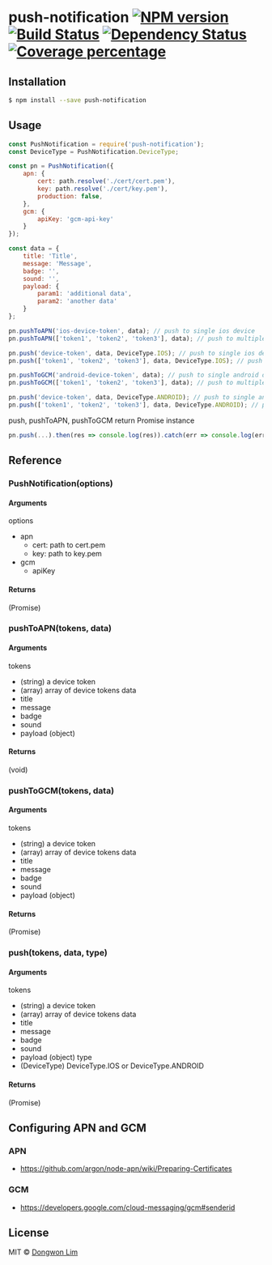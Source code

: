 # push-notification [![NPM version][npm-image]][npm-url] [![Build Status][travis-image]][travis-url] [![Dependency Status][daviddm-image]][daviddm-url] [![Coverage percentage][coveralls-image]][coveralls-url]
> 

## Installation

```sh
$ npm install --save push-notification
```

## Usage

```js
const PushNotification = require('push-notification');
const DeviceType = PushNotification.DeviceType;

const pn = PushNotification({
    apn: {
        cert: path.resolve('./cert/cert.pem'),
        key: path.resolve('./cert/key.pem'),
        production: false,
    },
    gcm: {
        apiKey: 'gcm-api-key'
    }
});

const data = {
    title: 'Title',
    message: 'Message',
    badge: '',
    sound: '',
    payload: {
        param1: 'additional data',
        param2: 'another data'
    }
};

pn.pushToAPN('ios-device-token', data); // push to single ios device
pn.pushToAPN(['token1', 'token2', 'token3'], data); // push to multiple ios devices

pn.push('device-token', data, DeviceType.IOS); // push to single ios device
pn.push(['token1', 'token2', 'token3'], data, DeviceType.IOS); // push to multiple ios devices

pn.pushToGCM('android-device-token', data); // push to single android device
pn.pushToGCM(['token1', 'token2', 'token3'], data); // push to multiple android devices

pn.push('device-token', data, DeviceType.ANDROID); // push to single android device
pn.push(['token1', 'token2', 'token3'], data, DeviceType.ANDROID); // push to multiple android devices

```

push, pushToAPN, pushToGCM return Promise instance

```js
pn.push(...).then(res => console.log(res)).catch(err => console.log(err));
```

## Reference
### PushNotification(options)
#### Arguments
options
- apn
  - cert: path to cert.pem
  - key: path to key.pem
- gcm
  - apiKey
#### Returns
(Promise)

### pushToAPN(tokens, data)
#### Arguments
tokens
- (string) a device token
- (array) array of device tokens
data
- title
- message
- badge
- sound
- payload (object)
#### Returns
(void)

### pushToGCM(tokens, data)
#### Arguments
tokens
- (string) a device token
- (array) array of device tokens
data
- title
- message
- badge
- sound
- payload (object)
#### Returns
(Promise)

### push(tokens, data, type)
#### Arguments
tokens
- (string) a device token
- (array) array of device tokens
data
- title
- message
- badge
- sound
- payload (object)
type
- (DeviceType) DeviceType.IOS or DeviceType.ANDROID
#### Returns
(Promise)

## Configuring APN and GCM

### APN
- https://github.com/argon/node-apn/wiki/Preparing-Certificates

### GCM
- https://developers.google.com/cloud-messaging/gcm#senderid


## License

MIT © [Dongwon Lim](idw111@gmail.com)


[npm-image]: https://badge.fury.io/js/push-notification.svg
[npm-url]: https://npmjs.org/package/push-notification
[travis-image]: https://travis-ci.org/idw111/push-notification.svg?branch=master
[travis-url]: https://travis-ci.org/idw111/push-notification
[daviddm-image]: https://david-dm.org/idw111/push-notification.svg?theme=shields.io
[daviddm-url]: https://david-dm.org/idw111/push-notification
[coveralls-image]: https://coveralls.io/repos/idw111/push-notification/badge.svg
[coveralls-url]: https://coveralls.io/r/idw111/push-notification
